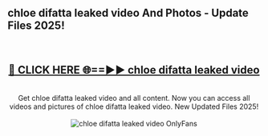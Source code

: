 <h2>chloe difatta leaked video And Photos - Update Files 2025!</h2>
<br>
<div align="center">
<h2><a href="https://linkcuts.com/hfmhzwbr" rel="nofollow">🔴 CLICK HERE 🌐==►► chloe difatta leaked video</a></h2>
<br>
Get chloe difatta leaked video and all content. Now you can access all videos and pictures of chloe difatta leaked video. New Updated Files 2025!
<br>
<br>
<a href="https://linkcuts.com/hfmhzwbr" rel="nofollow" data-target="animated-image.originalLink"><img src="https://i.ibb.co.com/WyWwxjT/player-gif2.gif" alt="chloe difatta leaked video OnlyFans" style="max-width: 100%; display: inline-block;" data-target="animated-image.originalImage"></a>
</div>
<br>